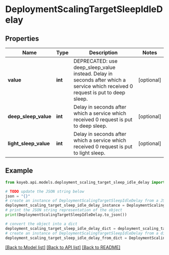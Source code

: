 # DeploymentScalingTargetSleepIdleDelay


## Properties

Name | Type | Description | Notes
------------ | ------------- | ------------- | -------------
**value** | **int** | DEPRECATED: use deep_sleep_value instead. Delay in seconds after which a service which received 0 request is put to deep sleep. | [optional] 
**deep_sleep_value** | **int** | Delay in seconds after which a service which received 0 request is put to deep sleep. | [optional] 
**light_sleep_value** | **int** | Delay in seconds after which a service which received 0 request is put to light sleep. | [optional] 

## Example

```python
from koyeb.api.models.deployment_scaling_target_sleep_idle_delay import DeploymentScalingTargetSleepIdleDelay

# TODO update the JSON string below
json = "{}"
# create an instance of DeploymentScalingTargetSleepIdleDelay from a JSON string
deployment_scaling_target_sleep_idle_delay_instance = DeploymentScalingTargetSleepIdleDelay.from_json(json)
# print the JSON string representation of the object
print(DeploymentScalingTargetSleepIdleDelay.to_json())

# convert the object into a dict
deployment_scaling_target_sleep_idle_delay_dict = deployment_scaling_target_sleep_idle_delay_instance.to_dict()
# create an instance of DeploymentScalingTargetSleepIdleDelay from a dict
deployment_scaling_target_sleep_idle_delay_from_dict = DeploymentScalingTargetSleepIdleDelay.from_dict(deployment_scaling_target_sleep_idle_delay_dict)
```
[[Back to Model list]](../README.md#documentation-for-models) [[Back to API list]](../README.md#documentation-for-api-endpoints) [[Back to README]](../README.md)



